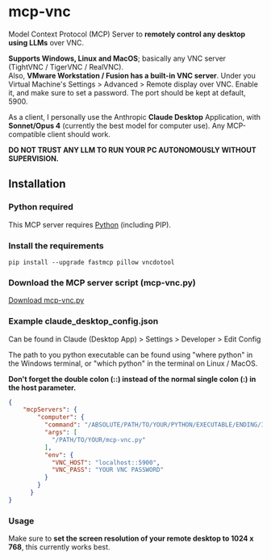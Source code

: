 # mcp-vnc
Model Context Protocol (MCP) Server to **remotely control any desktop using LLMs** over VNC.

**Supports Windows, Linux and MacOS**; basically any VNC server (TightVNC / TigerVNC / RealVNC).\
Also, **VMware Workstation / Fusion has a built-in VNC server**. Under you Virtual Machine's Settings > Advanced > Remote display over VNC. Enable it, and make sure to set a password. The port should be kept at default, 5900.


As a client, I personally use the Anthropic **Claude Desktop** Application, with **Sonnet/Opus 4** (currently the best model for computer use).
Any MCP-compatible client should work.

**DO NOT TRUST ANY LLM TO RUN YOUR PC AUTONOMOUSLY WITHOUT SUPERVISION.**

## Installation

### Python required

This MCP server requires [Python](https://www.python.org/downloads/) (including PIP).

### Install the requirements
```
pip install --upgrade fastmcp pillow vncdotool
```

### Download the MCP server script (mcp-vnc.py)

[Download mcp-vnc.py](mcp-vnc.py)

### Example claude_desktop_config.json

Can be found in Claude (Desktop App) > Settings > Developer > Edit Config

The path to you python executable can be found using "where python" in the Windows terminal, or "which python" in the terminal on Linux / MacOS.

**Don't forget the double colon (::) instead of the normal single colon (:) in the host parameter.**

```json
{
    "mcpServers": {
        "computer": {
          "command": "/ABSOLUTE/PATH/TO/YOUR/PYTHON/EXECUTABLE/ENDING/IN/bin/python",
          "args": [
            "/PATH/TO/YOUR/mcp-vnc.py"
          ],
          "env": {
            "VNC_HOST": "localhost::5900",
            "VNC_PASS": "YOUR VNC PASSWORD"
          }
        }
      }
}
```

### Usage

Make sure to **set the screen resolution of your remote desktop to 1024 x 768**, this currently works best.
